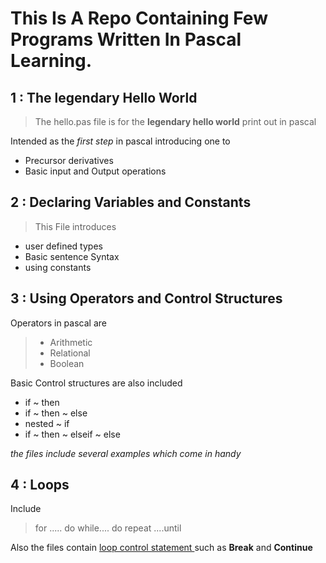 # **This Is A Repo Containing Few Programs Written In Pascal Learning.**
## 1 : The legendary Hello World
> The hello.pas file is for the **legendary hello world** print out in  pascal

 Intended as the *first step* in pascal
 introducing one to 
 - Precursor derivatives
 - Basic input and Output operations

## 2 : Declaring Variables and Constants
> This File introduces 
- user defined types
- Basic sentence Syntax
- using constants


## 3 : Using Operators and Control Structures
Operators in pascal are
>- Arithmetic 
>- Relational 
>- Boolean 
  
Basic Control structures are also included 

- if ~ then
- if ~ then ~ else
- nested ~ if
- if ~ then ~ elseif ~ else


 *the files include several examples which come in handy*

## 4 : Loops
Include 
> for ..... do
>while.... do
>repeat ....until
 
 Also the files contain  <u> loop control statement </u>   such as **Break** and **Continue**